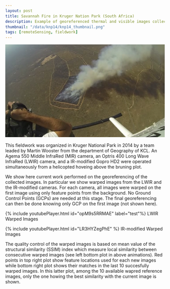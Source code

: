 ```yaml
---
layout: post
title: Savannah Fire in Kruger Nation Park (South Africa)
description: Example of georeferenced thermal and visible images collected from a helicopter hovering above a prescribed burn
thumbnail: "/data/knp14/knp14_thumbnail.png"
tags: [remoteSensing, fieldwork]
---
```



![placeholder](/data/knp14/fromHelico_cropped.png "Kruger Nation Park burn Overview")

This fieldwork was organized in Kruger National Park in 2014 by a team leaded by Martin Wooster from the department of Geography of KCL. An Agema 550 Middle InfraRed (MIR) camera, an Optris 400 Long Wave InfraRed (LWIR) camera, and a IR-modified Gopro HD2 were operated simultaneously from a helicopted hoveing above the bruning plot.  

We show here current work performed on the georeferencing of the collected images. In particular we show warped images from the LWIR and the IR-modified cameras. For each camera, all images were warped on the first image using only feature points from the background. No Ground Control Points (GCPs) are needed at this stage. The final georeferencing can then be done knowing only GCP on the first image (not shown here).   

{% include youtubePlayer.html id="opM9s5RRMAE" label="test"%}
LWIR Warped Images

{% include youtubePlayer.html id="LR3HYZegPhE" %}
IR-modified Warped Images

The quality control of the warped images is based on mean value of the structural similarity (SSIM) index which measure local similarity between consecutive warped images (see left bottom plot in above animations). Red points in top right plot show feature locations used for each new images while bottom right plot shows their matches in the last 10 succesfully warped images. In this latter plot, among the 10 available wapred reference images, only the one howing the best similarity with the current image is shown.   
